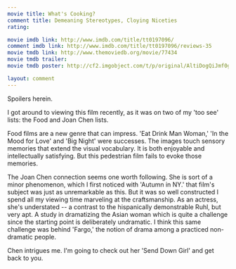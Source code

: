 ```yaml
---
movie title: What's Cooking?
comment title: Demeaning Stereotypes, Cloying Niceties
rating: 

movie imdb link: http://www.imdb.com/title/tt0197096/
comment imdb link: http://www.imdb.com/title/tt0197096/reviews-35
movie tmdb link: http://www.themoviedb.org/movie/77434
movie tmdb trailer: 
movie tmdb poster: http://cf2.imgobject.com/t/p/original/AltiDogQiJmf0gv2qW9Y2BUtKkf.jpg

layout: comment
---
```


Spoilers herein.

I got around to viewing this film recently, as it was on two of my 'too see' lists: the Food and Joan Chen lists.

Food films are a new genre that can impress. 'Eat Drink Man Woman,' 'In the Mood for Love' and 'Big Night' were successes. The images touch sensory memories that extend the visual vocabulary. It is both enjoyable and intellectually satisfying. But this pedestrian film fails to evoke those memories.

The Joan Chen connection seems one worth following. She is sort of a minor phenomenon, which I first noticed with 'Autumn in NY.' that film's subject was just as unremarkable as this. But it was so well constructed I spend all my viewing time marveling at the craftsmanship. As an actress, she's understated -- a contrast to the hispanically demonstrable Ruhl, but very apt. A study in dramatizing the Asian woman which is quite a challenge since the starting point is deliberately undramatic. I think this same challenge was behind 'Fargo,' the notion of drama among a practiced non-dramatic people.

Chen intrigues me. I'm going to check out her 'Send Down Girl' and get back to you.